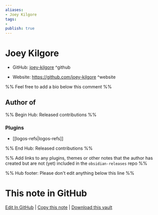 ```yaml
---
aliases:
- Joey Kilgore
tags:
- 
publish: true
---
```


# Joey Kilgore

- GitHub: [joey-kilgore](https://github.com/joey-kilgore/) ^github
<!-- - Discord: `@` ^discord-->
- Website: <https://github.com/joey-kilgore> ^website
<!-- - [[Publish sites|Publish site]]: <https://> ^publish-->

%% Feel free to add a bio below this comment %%


## Author of

%% Begin Hub: Released contributions %%
### Plugins
- [[logos-refs|logos-refs]]

%% End Hub: Released contributions %%

%% Add links to any plugins, themes or other notes that the author has created but are not (yet) included in the `obsidian-releases` repo %%

<!--
### Unlisted plugins
-->

<!--
### Others
-->

<!--
## Sponsor this author
-->

<!-- - [[GitHub sponsors]]: [Sponsor @joey-kilgore on GitHub Sponsors](https://github.com/sponsors/joey-kilgore) ^github-sponsor-->
<!-- - [[Buy me a coffee]]: <https://> ^buy-me-a-coffee-->
<!-- - [[PayPal]]: <https://> ^paypal-->
<!-- - [[Patreon]]: <https://> ^patreon-->

<!--
## Follow this author
-->

<!-- - [[YouTube Channels|On YouTube]]: <https://> ^youtube-->
<!-- - Twitter: <https://> ^twitter-->
<!-- - ... -->

%% Hub footer: Please don't edit anything below this line %%

# This note in GitHub

<span class="git-footer">[Edit In GitHub](https://github.dev/obsidian-community/obsidian-hub/blob/main/01%20-%20Community/People/joey-kilgore.md "git-hub-edit-note") | [Copy this note](https://raw.githubusercontent.com/obsidian-community/obsidian-hub/main/01%20-%20Community/People/joey-kilgore.md "git-hub-copy-note") | [Download this vault](https://github.com/obsidian-community/obsidian-hub/archive/refs/heads/main.zip "git-hub-download-vault") </span>
